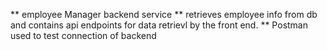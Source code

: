 ** employee Manager backend service
** retrieves employee info from db and contains api endpoints for data retrievl by the front end.
** Postman used to test connection of backend
